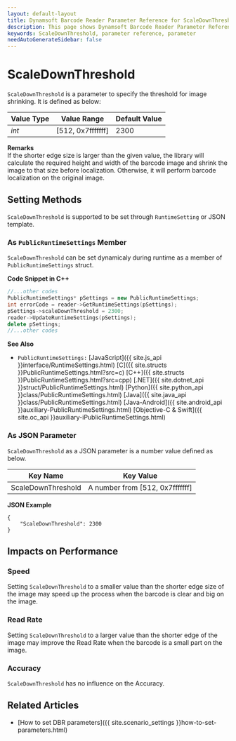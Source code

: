 ```yaml
---
layout: default-layout
title: Dynamsoft Barcode Reader Parameter Reference for ScaleDownThreshold
description: This page shows Dynamsoft Barcode Reader Parameter Reference for ScaleDownThreshold.
keywords: ScaleDownThreshold, parameter reference, parameter
needAutoGenerateSidebar: false
---
```



# ScaleDownThreshold 

`ScaleDownThreshold` is a parameter to specify the threshold for image shrinking. It is defined as below:

| Value Type | Value Range | Default Value |
| ---------- | ----------- | ------------- |
| *int* | [512, 0x7fffffff] | 2300 |


**Remarks**     
If the shorter edge size is larger than the given value, the library will calculate the required height and width of the barcode image and shrink the image to that size before localization. Otherwise, it will perform barcode localization on the original image.   


    
## Setting Methods
`ScaleDownThreshold` is supported to be set through `RuntimeSetting` or JSON template.

### As `PublicRuntimeSettings` Member
`ScaleDownThreshold` can be set dynamicaly during runtime as a member of `PublicRuntimeSettings` struct.


**Code Snippet in C++**
```cpp
//...other codes
PublicRuntimeSettings* pSettings = new PublicRuntimeSettings;
int errorCode = reader->GetRuntimeSettings(pSettings);
pSettings->scaleDownThreshold = 2300;
reader->UpdateRuntimeSettings(pSettings);
delete pSettings;
//...other codes
```



**See Also**      
- `PublicRuntimeSettings:` [JavaScript]({{ site.js_api }}interface/RuntimeSettings.html) [C]({{ site.structs }}PublicRuntimeSettings.html?src=c) [C++]({{ site.structs }}PublicRuntimeSettings.html?src=cpp) [.NET]({{ site.dotnet_api }}struct/PublicRuntimeSettings.html) [Python]({{ site.python_api }}class/PublicRuntimeSettings.html) [Java]({{ site.java_api }}class/PublicRuntimeSettings.html) [Java-Android]({{ site.android_api }}auxiliary-PublicRuntimeSettings.html) [Objective-C & Swift]({{ site.oc_api }}auxiliary-iPublicRuntimeSettings.html)


### As JSON Parameter
`ScaleDownThreshold` as a JSON parameter is a number value defined as below.   

| Key Name | Key Value |
| -------- | --------- |
| ScaleDownThreshold | A number from [512, 0x7fffffff] |


**JSON Example**   
```
{
    "ScaleDownThreshold": 2300
}
```


## Impacts on Performance
### Speed
Setting `ScaleDownThreshold` to a smaller value than the shorter edge size of the image may speed up the process when the barcode is clear and big on the image.

### Read Rate
Setting `ScaleDownThreshold` to a larger value than the shorter edge of the image may improve the Read Rate when the barcode is a small part on the image.   

### Accuracy
`ScaleDownThreshold` has no influence on the Accuracy.

## Related Articles
- [How to set DBR parameters]({{ site.scenario_settings }}how-to-set-parameters.html)

